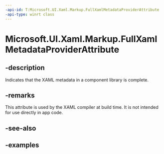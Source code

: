 ```yaml
---
-api-id: T:Microsoft.UI.Xaml.Markup.FullXamlMetadataProviderAttribute
-api-type: winrt class
---
```


<!-- Class syntax.
public class FullXamlMetadataProviderAttribute : Attribute, Attribute
-->

# Microsoft.UI.Xaml.Markup.FullXamlMetadataProviderAttribute

## -description

Indicates that the XAML metadata in a component library is complete.

## -remarks

This attribute is used by the XAML compiler at build time. It is not intended for use directly in app code.

## -see-also

## -examples


